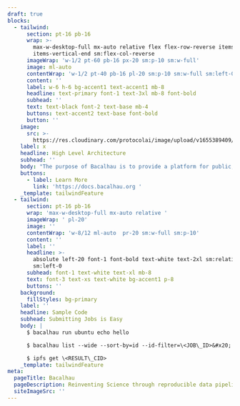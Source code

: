 ```yaml
---
draft: true
blocks:
  - tailwind:
      section: pt-16 pb-16
      wrap: >-
        max-w-desktop-full mx-auto relative flex flex-row-reverse items-start
        items-vertical-end sm:flex-col-reverse
      imageWrap: 'w-1/2 pt-60 pb-16 px-20 sm:p-10 sm:w-full'
      image: ml-auto
      contentWrap: 'w-1/2 pt-40 pb-16 pl-20 sm:p-10 sm:w-full sm:left-0'
      content: ''
      label: w-6 h-6 bg-accent1 text-accent1 mb-8
      headline: text-primary font-1 text-3xl mb-8 font-bold
      subhead: ''
      text: text-black font-2 text-base mb-4
      buttons: text-accent2 text-base font-bold
      button: ''
    image:
      src: >-
        https://res.cloudinary.com/protocolai/image/upload/v1655389409/bacalhau/Bacalhau_Architecture_and_Roadmap_for_the_Website_pjtcsp.jpg
    label: x
    headline: High Level Architecture
    subhead: ''
    body: "The purpose of Bacalhau is to provide a platform for public, transparent, and optionally verifiable computation. Bacalhau enables users to run arbitrary docker containers and wasm images as tasks against data stored in IPFS. This architecture is also referred to as Compute Over Data (or CoD). The Portuguese word for salted Cod fish is \"Bacalhau\" which is the origin of the project's name.\n\nBacalhau operates as a peer-to-peer network of nodes where each node has both a requestor and compute component.\_&#x20;\n\nTo interact with the cluster - Bacalhau CLI requests are sent to a node in the cluster (via JSON over HTTP), which then broadcasts messages over the transport layer to other nodes in the cluster.\_ All other nodes in the network are connected to the transport layer and as such have a shared view of the world.\n"
    buttons:
      - label: Learn More
        link: 'https://docs.bacalhau.org '
    _template: tailwindFeature
  - tailwind:
      section: pt-16 pb-16
      wrap: 'max-w-desktop-full mx-auto relative '
      imageWrap: ' pl-20'
      image: ''
      contentWrap: 'w-8/12 ml-auto  pr-20 sm:w-full sm:p-10'
      content: ''
      label: ''
      headline: >-
        absolute left-20 font-1 font-bold text-white text-2xl sm:relative
        sm:left-0
      subhead: font-1 text-white text-xl mb-8
      text: font-3 text-xs text-white bg-accent1 p-8
      buttons: ''
    background:
      fillStyles: bg-primary
    label: ''
    headline: Sample Code
    subhead: Submitting Jobs is Easy
    body: |
      $ bacalhau run ubuntu echo hello

      $ bacalhau list --wide --sort-by=id --id-filter=\<JOB\_ID>&#x20;

      $ ipfs get \<RESULT\_CID>
    _template: tailwindFeature
meta:
  pageTitle: Bacalhau
  pageDescription: Reinventing Science through reproducible data pipelines
  siteImageSrc: ''
---
```


